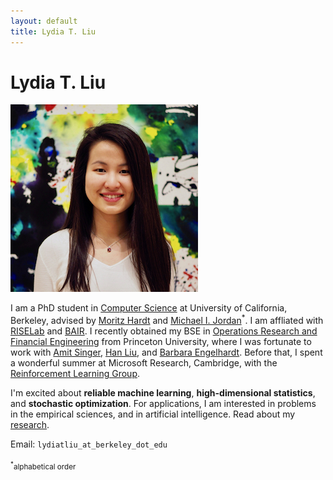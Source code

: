 ```yaml
---
layout: default
title: Lydia T. Liu
---
```

	
	
# Lydia T. Liu #

<img src="img/francis.jpg" alt="Photo" class="leftside_image">

I am a PhD student in [Computer Science](https://eecs.berkeley.edu/) at University of California, Berkeley, advised by [Moritz Hardt](http://www.moritzhardt.com/) and [Michael I. Jordan](https://people.eecs.berkeley.edu/~jordan/)<sup>\*</sup>. I am affliated with [RISELab](http://rise.cs.berkeley.edu/) and [BAIR](http://bair.berkeley.edu/).
I recently obtained my BSE in [Operations Research and Financial Engineering](https://orfe.princeton.edu/) from Princeton University, where I was fortunate to work with [Amit Singer](https://web.math.princeton.edu/~amits/), [Han Liu](https://www.princeton.edu/~hanliu/), and [Barbara Engelhardt](https://www.cs.princeton.edu/~bee/). Before that, I spent a wonderful summer at Microsoft Research, Cambridge, with the [Reinforcement Learning Group](https://www.microsoft.com/en-us/research/group/reinforcement-learning-group/).

I'm excited about __reliable machine learning__, __high-dimensional statistics__, and __stochastic optimization__. For applications, I am interested in problems in the empirical sciences, and in artificial intelligence. Read about my [research](/projects).
			
Email: `lydiatliu_at_berkeley_dot_edu`

<sub><sup>\*</sup>alphabetical order </sub>

<!--<p> I am sometimes a <a href="/writing">poet</a>.</p> -->
